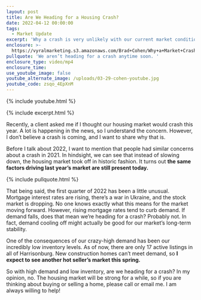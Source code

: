 ```yaml
---
layout: post
title: Are We Heading for a Housing Crash?
date: 2022-04-12 00:00:00
tags:
  - Market Update
excerpt: 'Why a crash is very unlikely with our current market conditions. '
enclosure: >-
  https://vyralmarketing.s3.amazonaws.com/Brad+Cohen/Why+a+Market+Crash+Isn't+Likely.mp4
pullquote: 'We aren’t heading for a crash anytime soon. '
enclosure_type: video/mp4
enclosure_time:
use_youtube_image: false
youtube_alternate_image: /uploads/03-29-cohen-youtube.jpg
youtube_code: zsqo_4EpXnM
---
```

{% include youtube.html %}

{% include excerpt.html %}

Recently, a client asked me if I thought our housing market would crash this year. A lot is happening in the news, so I understand the concern. However, I don’t believe a crash is coming, and I want to share why that is.&nbsp;

Before I talk about 2022, I want to mention that people had similar concerns about a crash in 2021. In hindsight, we can see that instead of slowing down, the housing market took off in historic fashion. It turns out **the same factors driving last year’s market are still present today.**

{% include pullquote.html %}

That being said, the first quarter of 2022 has been a little unusual. Mortgage interest rates are rising, there’s a war in Ukraine, and the stock market is dropping. No one knows exactly what this means for the market moving forward. However, rising mortgage rates tend to curb demand. If demand falls, does that mean we’re heading for a crash? Probably not. In fact, demand cooling off might actually be good for our market’s long-term stability.&nbsp;

One of the consequences of our crazy-high demand has been our incredibly low inventory levels. As of now, there are only 17 active listings in all of Harrisonburg. New construction homes can’t meet demand, so **I expect to see another hot seller’s market this spring.&nbsp;**

So with high demand and low inventory, are we heading for a crash? In my opinion, no. The housing market will be strong for a while, so if you are thinking about buying or selling a home, please call or email me. I am always willing to help\!
